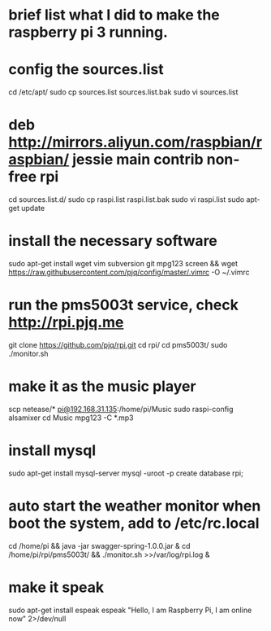 # brief list what I did to make the raspberry pi 3 running. 

# config the sources.list
cd /etc/apt/
sudo cp sources.list sources.list.bak
sudo vi sources.list
# deb http://mirrors.aliyun.com/raspbian/raspbian/ jessie main contrib non-free rpi
cd sources.list.d/
sudo cp raspi.list raspi.list.bak
sudo vi raspi.list
sudo apt-get update

# install the necessary software
sudo apt-get install wget vim subversion git mpg123 screen &&  wget https://raw.githubusercontent.com/pjq/config/master/.vimrc -O ~/.vimrc



# run the pms5003t service, check http://rpi.pjq.me
git clone https://github.com/pjq/rpi.git
cd rpi/
cd pms5003t/
sudo ./monitor.sh

# make it as the music player 
scp netease/* pi@192.168.31.135:/home/pi/Music
sudo raspi-config
alsamixer
cd Music
mpg123 -C *.mp3

# install mysql
sudo apt-get install mysql-server
mysql -uroot -p
create database rpi;

# auto start the weather monitor when boot the system, add to /etc/rc.local
cd /home/pi && java -jar swagger-spring-1.0.0.jar &
cd /home/pi/rpi/pms5003t/ && ./monitor.sh >>/var/log/rpi.log &

# make it speak
sudo apt-get install espeak
espeak "Hello, I am Raspberry Pi, I am online now" 2>/dev/null

